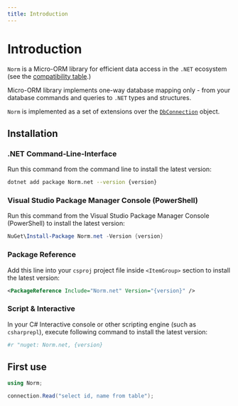 ```yaml
---
title: Introduction
---
```


# Introduction

`Norm` is a Micro-ORM library for efficient data access in the `.NET` ecosystem (see the [compatibility table](/#compatibility).)

Micro-ORM library implements one-way database mapping only - from your database commands and queries to  `.NET` types and structures.

`Norm` is implemented as a set of extensions over the [`DbConnection`](https://learn.microsoft.com/en-us/dotnet/api/system.data.common.dbconnection) object.

## Installation

### .NET Command-Line-Interface

Run this command from the command line to install the latest version:

```bash
dotnet add package Norm.net --version {version}
```

### Visual Studio Package Manager Console (PowerShell)

Run this command from the Visual Studio Package Manager Console (PowerShell) to install the latest version:

```powershell
NuGet\Install-Package Norm.net -Version {version}
```

### Package Reference

Add this line into your `csproj` project file inside `<ItemGroup>` section to install the latest version:

```xml
<PackageReference Include="Norm.net" Version="{version}" />
```

### Script & Interactive

In your C# Interactive console or other scripting engine (such as `csharprepl`), execute following command to install the latest version:

```yaml
#r "nuget: Norm.net, {version}
```

## First use

```csharp
using Norm;

connection.Read("select id, name from table");
```
